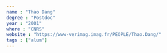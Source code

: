 ```yaml
---
name : "Thao Dang"
degree : "Postdoc"
year : "2001"
where : "CNRS"
website : "https://www-verimag.imag.fr/PEOPLE/Thao.Dang/"
tags : ["alum"]
---
```

